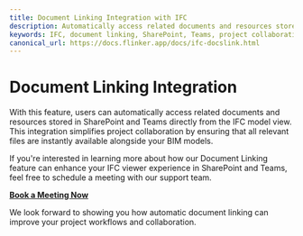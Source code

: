 ```yaml
---
title: Document Linking Integration with IFC
description: Automatically access related documents and resources stored in SharePoint and Teams directly from the IFC model view.
keywords: IFC, document linking, SharePoint, Teams, project collaboration
canonical_url: https://docs.flinker.app/docs/ifc-docslink.html
---
```


# Document Linking Integration

With this feature, users can automatically access related documents and resources stored in SharePoint and Teams directly from the IFC model view. This integration simplifies project collaboration by ensuring that all relevant files are instantly available alongside your BIM models.

If you're interested in learning more about how our Document Linking feature can enhance your IFC viewer experience in SharePoint and Teams, feel free to schedule a meeting with our support team.

[**Book a Meeting Now**](https://outlook.office365.com/book/SupportConsultingonlinemeeting@flinker.app/)

We look forward to showing you how automatic document linking can improve your project workflows and collaboration.

